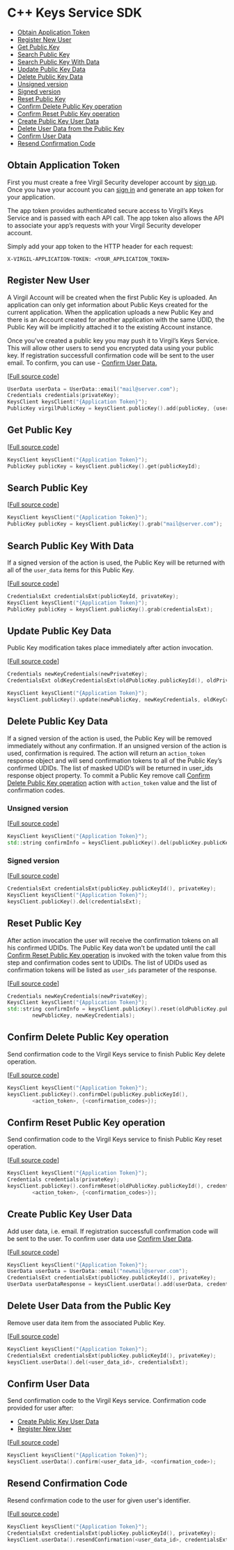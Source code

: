 
# C++ Keys Service SDK

- [Obtain Application Token](#obtain-application-token)
- [Register New User](#register-new-user)
- [Get Public Key](#get-public-key)
- [Search Public Key](#search-public-key)
- [Search Public Key With Data](#search-public-key-with-data)
- [Update Public Key Data](#update-public-key-data)
- [Delete Public Key Data](#delete-public-key-data)
 - [Unsigned version](#unsigned-version)
 - [Signed version](#signed-version)
- [Reset Public Key](#reset-public-key)
- [Confirm Delete Public Key operation](#confirm-delete-public-key-operation)
- [Confirm Reset Public Key operation](#confirm-reset-public-key-operation)
- [Create Public Key User Data](#create-public-key-user-data)
- [Delete User Data from the Public Key](#delete-user-data-from-the-public-key)
- [Confirm User Data](#confirm-user-data)
- [Resend Confirmation Code](#resend-confirmation-code)

## Obtain Application Token

First you must create a free Virgil Security developer account by [sign up](https://virgilsecurity.com/account/signup). Once you have your account you can [sign in](https://virgilsecurity.com/account/signin) and generate an app token for your application.

The app token provides authenticated secure access to Virgil’s Keys Service and is passed with each API call. The app token also allows the API to associate your app’s requests with your Virgil Security developer account.

Simply add your app token to the HTTP header for each request:

```
X-VIRGIL-APPLICATION-TOKEN: <YOUR_APPLICATION_TOKEN>
```

## Register New User

A Virgil Account will be created when the first Public Key is uploaded. An application can only get information about Public Keys created for the current application. When the application uploads a new Public Key and there is an Account created for another application with the same UDID, the Public Key will be implicitly attached it to the existing Account instance.

Once you've created a public key you may push it to Virgil’s Keys Service. This will allow other users to send you encrypted data using your public key.
If registration successfull confirmation code will be sent to the user email. To confirm, you can use - [Confirm User Data.](#confirm-user-data)

\[[Full source code](https://github.com/VirgilSecurity/virgil-sdk-cpp/blob/release/examples/src/public_key_add.cxx)\]

```cpp
UserData userData = UserData::email("mail@server.com");
Credentials credentials(privateKey);
KeysClient keysClient("{Application Token}");
PublicKey virgilPublicKey = keysClient.publicKey().add(publicKey, {userData}, credentials);
```

## Get Public Key

\[[Full source code](https://github.com/VirgilSecurity/virgil-sdk-cpp/blob/release/examples/src/public_key_get.cxx)\]

```cpp
KeysClient keysClient("{Application Token}");
PublicKey publicKey = keysClient.publicKey().get(publicKeyId);
```


## Search Public Key

\[[Full source code](https://github.com/VirgilSecurity/virgil-sdk-cpp/blob/release/examples/src/public_key_grab.cxx)\]

```cpp
KeysClient keysClient("{Application Token}");
PublicKey publicKey = keysClient.publicKey().grab("mail@server.com");
```


## Search Public Key With Data

If a signed version of the action is used, the Public Key will be returned with all of the `user_data` items for this Public Key.

\[[Full source code](https://github.com/VirgilSecurity/virgil-sdk-cpp/blob/release/examples/src/public_key_grab_signed.cxx)\]

```cpp
CredentialsExt credentialsExt(publicKeyId, privateKey);
KeysClient keysClient("{Application Token}");
PublicKey publicKey = keysClient.publicKey().grab(credentialsExt);
```


## Update Public Key Data

Public Key modification takes place immediately after action invocation.

\[[Full source code](https://github.com/VirgilSecurity/virgil-sdk-cpp/blob/release/examples/src/public_key_update.cxx)\]

```cpp
Credentials newKeyCredentials(newPrivateKey);
CredentialsExt oldKeyCredentialsExt(oldPublicKey.publicKeyId(), oldPrivateKey);

KeysClient keysClient("{Application Token}");
keysClient.publicKey().update(newPublicKey, newKeyCredentials, oldKeyCredentialsExt);
```

## Delete Public Key Data

If a signed version of the action is used, the Public Key will be removed immediately without any confirmation.
If an unsigned version of the action is used, confirmation is required.
The action will return an `action_token` response object and will send confirmation tokens to all of the Public Key’s confirmed UDIDs.
The list of masked UDID’s will be returned in user_ids response object property.
To commit a Public Key remove call [Confirm Delete Public Key operation](#confirm-delete-public-key-operation) action with `action_token` value and the list of confirmation codes.

### Unsigned version

\[[Full source code](https://github.com/VirgilSecurity/virgil-sdk-cpp/blob/release/examples/src/public_key_delete.cxx)\]

```cpp
KeysClient keysClient("{Application Token}");
std::string confirmInfo = keysClient.publicKey().del(publicKey.publicKeyId());
```

### Signed version

\[[Full source code](https://github.com/VirgilSecurity/virgil-sdk-cpp/blob/release/examples/src/public_key_delete_signed.cxx)\]

```cpp
CredentialsExt credentialsExt(publicKey.publicKeyId(), privateKey);
KeysClient keysClient("{Application Token}");
keysClient.publicKey().del(credentialsExt);
```

## Reset Public Key

After action invocation the user will receive the confirmation tokens on all his confirmed UDIDs.
The Public Key data won’t be updated until the call [Confirm Reset Public Key operation](#confirm-reset-public-key-operation) is invoked with the token value from this step and confirmation codes sent to UDIDs. The list of UDIDs used as confirmation tokens will be listed as `user_ids` parameter of the response.

\[[Full source code](https://github.com/VirgilSecurity/virgil-sdk-cpp/blob/release/examples/src/public_key_reset.cxx)\]

```cpp
Credentials newKeyCredentials(newPrivateKey);
KeysClient keysClient("{Application Token}");
std::string confirmInfo = keysClient.publicKey().reset(oldPublicKey.publicKeyId(),
        newPublicKey, newKeyCredentials);
```

## Confirm Delete Public Key operation

Send confirmation code to the Virgil Keys service to finish Public Key delete operation.

\[[Full source code](https://github.com/VirgilSecurity/virgil-sdk-cpp/blob/release/examples/src/public_key_confirm_delete.cxx)\]

```cpp
KeysClient keysClient("{Application Token}");
keysClient.publicKey().confirmDel(publicKey.publicKeyId(),
        <action_token>, {<confirmation_codes>});
```

## Confirm Reset Public Key operation

Send confirmation code to the Virgil Keys service to finish Public Key reset operation.

\[[Full source code](https://github.com/VirgilSecurity/virgil-sdk-cpp/blob/release/examples/src/public_key_confirm_reset.cxx)\]

```cpp
KeysClient keysClient("{Application Token}");
Credentials credentials(privateKey);
keysClient.publicKey().confirmReset(oldPublicKey.publicKeyId(), credentials,
        <action_token>, {<confirmation_codes>});
```

## Create Public Key User Data

Add user data, i.e. email. If registration successfull confirmation code will be sent to the user.
To confirm user data use [Confirm User Data](#confirm-user-data).

\[[Full source code](https://github.com/VirgilSecurity/virgil-sdk-cpp/blob/release/examples/src/user_data_add.cxx)\]

```cpp
KeysClient keysClient("{Application Token}");
UserData userData = UserData::email("newmail@server.com");
CredentialsExt credentialsExt(publicKey.publicKeyId(), privateKey);
UserData userDataResponse = keysClient.userData().add(userData, credentialsExt);
```


## Delete User Data from the Public Key

Remove user data item from the associated Public Key.

\[[Full source code](https://github.com/VirgilSecurity/virgil-sdk-cpp/blob/release/examples/src/user_data_del.cxx)\]

```cpp
KeysClient keysClient("{Application Token}");
CredentialsExt credentialsExt(publicKey.publicKeyId(), privateKey);
keysClient.userData().del(<user_data_id>, credentialsExt);
```


## Confirm User Data

Send confirmation code to the Virgil Keys service. Confirmation code provided for user after:

  * [Create Public Key User Data](#create-public-key-user-data)
  * [Register New User](#register-new-user)

\[[Full source code](https://github.com/VirgilSecurity/virgil-sdk-cpp/blob/release/examples/src/user_data_confirm.cxx)\]

```cpp
KeysClient keysClient("{Application Token}");
keysClient.userData().confirm(<user_data_id>, <confirmation_code>);
```


## Resend Confirmation Code

Resend confirmation code to the user for given user's identifier.

\[[Full source code](https://github.com/VirgilSecurity/virgil-sdk-cpp/blob/release/examples/src/user_data_resend_confirmation.cxx)\]

```cpp
KeysClient keysClient("{Application Token}");
CredentialsExt credentialsExt(publicKey.publicKeyId(), privateKey);
keysClient.userData().resendConfirmation(<user_data_id>, credentialsExt);
```

</div>
</div>

<div class="col-md-12 col-md-offset-2 hidden-md hidden-xs hidden-sm">
<div class="docs-menu" data-ui="affix-docs">

<div class="menu-items-wrapper" data-ui="menu-items-wrapper"></div>
</div>
</div>
</div>
</div>
</section>
